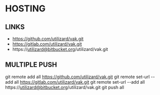 #	HOSTING

##	LINKS
* https://github.com/utilizard/vak.git
* https://gitlab.com/utilizard/vak.git
* https://utilizard@bitbucket.org/utilizard/vak.git

##	MULTIPLE PUSH
git remote add all https://github.com/utilizard/vak.git
git remote set-url --add all https://gitlab.com/utilizard/vak.git
git remote set-url --add all https://utilizard@bitbucket.org/utilizard/vak.git
git push all

